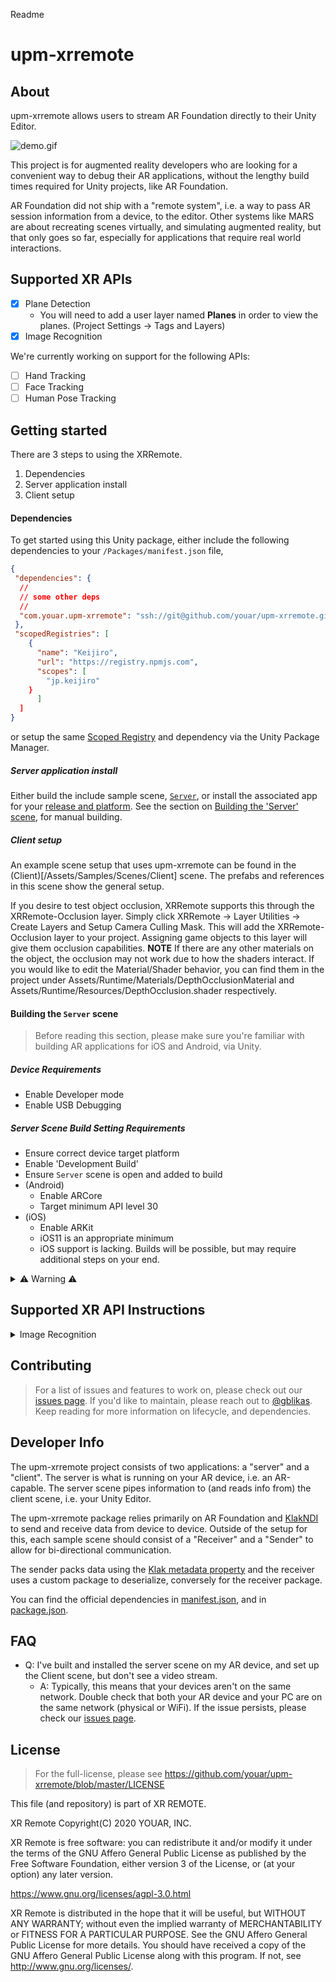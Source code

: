 Readme
# upm-xrremote

## About

upm-xrremote allows users to stream AR Foundation directly to their Unity Editor. 

![demo.gif](createdemovideobeforerelease)

This project is for augmented reality developers who are looking for a convenient way to debug their AR applications, without the lengthy build times required for Unity projects, like AR Foundation. 

AR Foundation did not ship with a "remote system", i.e. a way to pass AR session information from a device, to the editor. Other systems like MARS are about recreating scenes virtually, and simulating augmented reality, but that only goes so far, especially for applications that require real world interactions. 

## Supported XR APIs

* [x] Plane Detection
  * You will need to add a user layer named **Planes** in order to view the planes. (Project Settings -> Tags and Layers)
* [x] Image Recognition

We're currently working on support for the following APIs:

* [ ] Hand Tracking
* [ ] Face Tracking
* [ ] Human Pose Tracking

## Getting started

There are 3 steps to using the XRRemote. 
1. Dependencies
2. Server application install
3. Client setup

#### Dependencies 

To get started using this Unity package, either include the following dependencies to your `/Packages/manifest.json` file, 

```json
{
 "dependencies": {
  //
  // some other deps
  //
  "com.youar.upm-xrremote": "ssh://git@github.com/youar/upm-xrremote.git?path=/Assets/#<releasenumber>",
 },
 "scopedRegistries": [
    {
      "name": "Keijiro",
      "url": "https://registry.npmjs.com",
      "scopes": [
        "jp.keijiro"
    }
      ]
  ]
}
```

or setup the same [Scoped Registry](https://docs.unity3d.com/Manual/upm-scoped.html) and dependency via the Unity Package Manager. 

##### Server application install

Either build the include sample scene, [`Server`](/Assets/Samples/Scenes/Server), or install the associated app for your [release and platform](https://github.com/youar/upm-xrremote/releases). See the section on [Building the 'Server' scene](#building-the-server-scene), for manual building. 

##### Client setup

An example scene setup that uses upm-xrremote can be found in the (Client)[/Assets/Samples/Scenes/Client] scene. The prefabs and references in this scene show the general setup.

If you desire to test object occlusion, XRRemote supports this through the XRRemote-Occlusion layer.  Simply click XRRemote -> Layer Utilities -> Create Layers and Setup Camera Culling Mask.  This will add the XRRemote-Occlusion layer to your project.  Assigning game objects to this layer will give them occlusion capabilities.  **NOTE** If there are any other materials on the object, the occlusion may not work due to how the shaders interact.  If you would like to edit the Material/Shader behavior, you can find them in the project under Assets/Runtime/Materials/DepthOcclusionMaterial and Assets/Runtime/Resources/DepthOcclusion.shader respectively.

#### Building the `Server` scene

> Before reading this section, please make sure you're familiar with building AR applications for iOS and Android, via Unity. 

##### Device Requirements
* Enable Developer mode
* Enable USB Debugging

##### Server Scene Build Setting Requirements
* Ensure correct device target platform
* Enable 'Development Build'
* Ensure `Server` scene is open and added to build
* (Android) 
  * Enable ARCore
  * Target minimum API level 30
* (iOS)
  * Enable ARKit
  * iOS11 is an appropriate minimum
  * iOS support is lacking. Builds will be possible, but may require additional steps on your end.

<details><summary>⚠️ Warning ⚠️</summary>
It is critical that your server scene and client scene come from the same commit tree; if not, there can be issues with serializing and deserializing data. 
</details>

## Supported XR API Instructions

<details><summary>Image Recognition</summary>

This system will utilize the reference library that is slotted on your `ARTrackedImageManager` component. For accurate identification of recognized images, use a unique 'Name' identifier for each entry in your `ReferenceImageLibrary`. In some instances, for appropriate detection of image, the 'Non Power of 2' setting on the texture must be set to 'None'.

Please note, due to Unity imposed constriction on the `MutableRuntimeReferenceImageLibrary` class, only certain Texture Formats are currently supported.

Known supported formats include:

* RGB24
* RGBA32
* ARGB32
* BGRA32

NO compressed formats are supported. As Unity defaults to compressed formats when importing textures, you will need to manually change your texture format to a supported option. You can determine if your end use case supports additional formats using the [GetSupportedTextureFormatAt](https://docs.unity3d.com/Packages/com.unity.xr.arsubsystems@4.2/api/UnityEngine.XR.ARSubsystems.MutableRuntimeReferenceImageLibrary.html#UnityEngine_XR_ARSubsystems_MutableRuntimeReferenceImageLibrary_GetSupportedTextureFormatAt_System_Int32_) method.  
</details>


## Contributing 

> For a list of issues and features to work on, please check out our [issues page](https://github.com/youar/upm-xrremote/issues). If you'd like to maintain, please reach out to [@gblikas](https://github.com/gblikas). Keep reading for more information on lifecycle, and dependencies.

## Developer Info

The upm-xrremote project consists of two applications: a "server" and a "client". The server is what is running on your AR device, i.e. an AR-capable. The server scene pipes information to (and reads info from) the client scene, i.e. your Unity Editor.

The upm-xrremote package relies primarily on AR Foundation and [KlakNDI](https://github.com/keijiro/KlakNDI) to send and receive data from device to device. Outside of the setup for this, each sample scene should consist of a "Receiver" and a "Sender" to allow for bi-directional communication. 

The sender packs data using the [Klak metadata property](linktometadataproperty) and the receiver uses a custom package to deserialize, conversely for the receiver package. 

You can find the official dependencies in [manifest.json](Packages/manifest.json), and in [package.json](Asstes/package.json). 

## FAQ

- Q: I've built and installed the server scene on my AR device, and set up the Client scene, but don't see a video stream. 
    - A: Typically, this means that your devices aren't on the same network. Double check that both your AR device and your PC are on the same network (physical or WiFi). If the issue persists, please check our [issues page](https://github.com/youar/upm-xrremote/issues).

## License

> For the full-license, please see https://github.com/youar/upm-xrremote/blob/master/LICENSE

This file (and repository) is part of XR REMOTE.

XR Remote
Copyright(C) 2020  YOUAR, INC.

XR Remote is free software: you can redistribute it and/or modify
it under the terms of the GNU Affero General Public License as published by
the Free Software Foundation, either version 3 of the License, or
(at your option) any later version.

https://www.gnu.org/licenses/agpl-3.0.html

XR Remote is distributed in the hope that it will be useful,
but WITHOUT ANY WARRANTY; without even the implied warranty of
MERCHANTABILITY or FITNESS FOR A PARTICULAR PURPOSE. See the
GNU Affero General Public License for more details.
You should have received a copy of the GNU Affero General Public License
along with this program. If not, see
<http://www.gnu.org/licenses/>.
